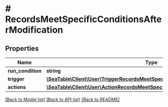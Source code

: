 # # RecordsMeetSpecificConditionsAfterModification

## Properties

Name | Type | Description | Notes
------------ | ------------- | ------------- | -------------
**run_condition** | **string** |  | [optional]
**trigger** | [**\SeaTable\Client\User\TriggerRecordsMeetSpecificConditionsAfterModification**](TriggerRecordsMeetSpecificConditionsAfterModification.md) |  | [optional]
**actions** | [**\SeaTable\Client\User\ActionRecordsMeetSpecificConditionsAfterModificationInner[]**](ActionRecordsMeetSpecificConditionsAfterModificationInner.md) |  | [optional]

[[Back to Model list]](../../README.md#models) [[Back to API list]](../../README.md#endpoints) [[Back to README]](../../README.md)
